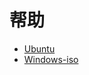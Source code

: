 # 帮助

- [Ubuntu](http://localhost:8080/guide/Ubuntu.html)
- [Windows-iso](http://localhost:8080/guide/Windows-iso.html)
